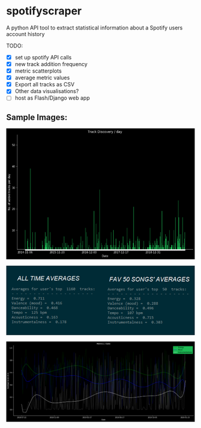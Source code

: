 # spotifyscraper
A python API tool to extract statistical information about a Spotify users account history

TODO:
 - [x] set up spotify API calls
 - [x] new track addition frequency
 - [x] metric scatterplots
 - [x] average metric values
 - [x] Export all tracks as CSV
 - [x] Other data visualisations?
 - [ ] host as Flash/Django web app
 
 Sample Images:
 ---------
 
 ![Histogram](histogram.png)
 
 ![Metrics](metrics.png)

 ![Multiple_Line](multiple_line_chart.png)

